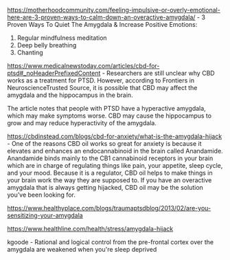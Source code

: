 https://motherhoodcommunity.com/feeling-impulsive-or-overly-emotional-here-are-3-proven-ways-to-calm-down-an-overactive-amygdala/ -
3 Proven Ways To Quiet The Amygdala & Increase Positive Emotions: 

1. Regular mindfulness meditation
2. Deep belly breathing
3. Chanting

https://www.medicalnewstoday.com/articles/cbd-for-ptsd#_noHeaderPrefixedContent - Researchers are still unclear why CBD works as a treatment for PTSD. However, according to Frontiers in NeuroscienceTrusted Source, it is possible that CBD may affect the amygdala and the hippocampus in the brain.

The article notes that people with PTSD have a hyperactive amygdala, which may make symptoms worse. CBD may cause the hippocampus to grow and may reduce hyperactivity of the amygdala.

https://cbdinstead.com/blogs/cbd-for-anxiety/what-is-the-amygdala-hijack - One of the reasons CBD oil works so great for anxiety is because it elevates and enhances an endocannabinoid in the brain called Anandamide. Anandamide binds mainly to the CB1 cannabinoid receptors in your brain which are in charge of regulating things like pain, your appetite, sleep cycle, and your mood. Because it is a regulator, CBD oil helps to make things in your brain work the way they are supposed to. If you have an overactive amygdala that is always getting hijacked, CBD oil may be the solution you’ve been looking for.

https://www.healthyplace.com/blogs/traumaptsdblog/2013/02/are-you-sensitizing-your-amygdala

https://www.healthline.com/health/stress/amygdala-hijack

kgoode - Rational and logical control from the pre-frontal cortex over the amygdala are weakened when you're sleep deprived
